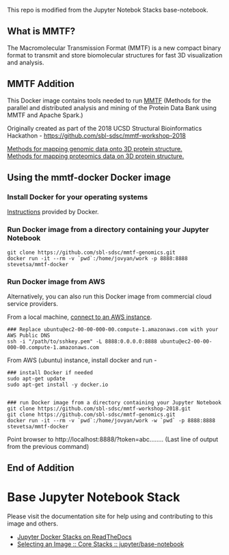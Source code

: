This repo is modified from the Jupyter Notebok Stacks base-notebook.

## What is MMTF?

The Macromolecular Transmission Format (MMTF) is a new compact binary format to transmit and store biomolecular structures for fast 3D visualization and analysis.

## MMTF Addition

This Docker image contains tools needed to run [MMTF](https://github.com/sbl-sdsc/mmtf-pyspark)
(Methods for the parallel and distributed analysis and mining of the Protein Data Bank using MMTF and Apache Spark.)

Originally created as part of the 2018 UCSD Structural Bioinformatics Hackathon - https://github.com/sbl-sdsc/mmtf-workshop-2018

[Methods for mapping genomic data onto 3D protein structure.](https://github.com/sbl-sdsc/mmtf-genomics)  
[Methods for mapping proteomics data on 3D protein structure.](https://github.com/sbl-sdsc/mmtf-proteomics)  

## Using the mmtf-docker Docker image

### Install Docker for your operating systems
[Instructions](https://docs.docker.com/install/) provided by Docker.

### Run Docker image from a directory containing your Jupyter Notebook
```
git clone https://github.com/sbl-sdsc/mmtf-genomics.git
docker run -it --rm -v `pwd`:/home/jovyan/work -p 8888:8888 stevetsa/mmtf-docker
```

### Run Docker image from AWS

Alternatively, you can also run this Docker image from commercial cloud service providers.

From a local machine, [connect to an AWS instance](https://docs.aws.amazon.com/AWSEC2/latest/UserGuide/AccessingInstancesLinux.html).  

```
### Replace ubuntu@ec2-00-00-000-00.compute-1.amazonaws.com with your AWS Public DNS
ssh -i "/path/to/sshkey.pem" -L 8888:0.0.0.0:8888 ubuntu@ec2-00-00-000-00.compute-1.amazonaws.com
```

From AWS (ubuntu) instance, install docker and run -   

```
### install Docker if needed
sudo apt-get update
sudo apt-get install -y docker.io


### run Docker image from a directory containing your Jupyter Notebook
git clone https://github.com/sbl-sdsc/mmtf-workshop-2018.git
git clone https://github.com/sbl-sdsc/mmtf-genomics.git
docker run -it --rm -v `pwd`:/home/jovyan/work -w `pwd` -p 8888:8888 stevetsa/mmtf-docker

```
Point browser to http://localhost:8888/?token=abc........ (Last line of output from the previous command)

## End of Addition

# Base Jupyter Notebook Stack

Please visit the documentation site for help using and contributing to this image and others.

* [Jupyter Docker Stacks on ReadTheDocs](http://jupyter-docker-stacks.readthedocs.io/en/latest/index.html)
* [Selecting an Image :: Core Stacks :: jupyter/base-notebook](http://jupyter-docker-stacks.readthedocs.io/en/latest/using/selecting.html#jupyter-base-notebook)
